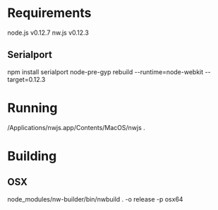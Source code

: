 Requirements
============

node.js v0.12.7
nw.js v0.12.3

Serialport
----------

npm install serialport
node-pre-gyp rebuild --runtime=node-webkit --target=0.12.3

Running
=======

/Applications/nwjs.app/Contents/MacOS/nwjs .

Building
========

OSX
---

node_modules/nw-builder/bin/nwbuild . -o release -p osx64

